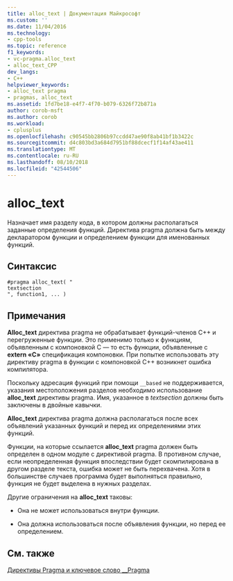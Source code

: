 ```yaml
---
title: alloc_text | Документация Майкрософт
ms.custom: ''
ms.date: 11/04/2016
ms.technology:
- cpp-tools
ms.topic: reference
f1_keywords:
- vc-pragma.alloc_text
- alloc_text_CPP
dev_langs:
- C++
helpviewer_keywords:
- alloc_text pragma
- pragmas, alloc_text
ms.assetid: 1fd7be18-e4f7-4f70-b079-6326f72b871a
author: corob-msft
ms.author: corob
ms.workload:
- cplusplus
ms.openlocfilehash: c90545bb2806b97ccdd47ae90f8ab41bf1b3422c
ms.sourcegitcommit: d4c803bd3a684d7951bf88dcecf1f14af43ae411
ms.translationtype: MT
ms.contentlocale: ru-RU
ms.lasthandoff: 08/10/2018
ms.locfileid: "42544506"
---
```

# <a name="alloctext"></a>alloc_text
Назначает имя разделу кода, в котором должны располагаться заданные определения функций. Директива pragma должна быть между декларатором функции и определением функции для именованных функций.  
  
## <a name="syntax"></a>Синтаксис  
  
```  
#pragma alloc_text( "  
textsection  
", function1, ... )  
```  
  
## <a name="remarks"></a>Примечания 

**Alloc_text** директива pragma не обрабатывает функций-членов C++ и перегруженные функции. Это применимо только к функциям, объявленным с компоновкой C — то есть функции, объявленные с **extern «C»** спецификация компоновки. При попытке использовать эту директиву pragma в функции с компоновкой C++ возникнет ошибка компилятора.  
  
Поскольку адресация функций при помощи `__based` не поддерживается, указания местоположения разделов необходимо использование **alloc_text** директивы pragma. Имя, указанное в *textsection* должны быть заключены в двойные кавычки.  
  
**Alloc_text** директива pragma должна располагаться после всех объявлений указанных функций и перед их определениями этих функций.  
  
Функции, на которые ссылается **alloc_text** pragma должен быть определен в одном модуле с директивой pragma. В противном случае, если неопределенная функция впоследствии будет скомпилирована в другом разделе текста, ошибка может не быть перехвачена. Хотя в большинстве случаев программа будет выполняться правильно, функция не будет выделена в нужных разделах.  
  
Другие ограничения на **alloc_text** таковы:  
  
- Она не может использоваться внутри функции.  
  
- Она должна использоваться после объявления функции, но перед ее определением.  
  
## <a name="see-also"></a>См. также 

[Директивы Pragma и ключевое слово __Pragma](../preprocessor/pragma-directives-and-the-pragma-keyword.md)